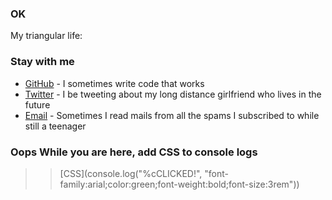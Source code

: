### OK 

My triangular life:



### Stay with me

* [GitHub](https://github.com/BaharaJr) - I sometimes write code that works
* [Twitter](https://twitter.com/BaharaJr) - I be tweeting about my long distance girlfriend who lives in the future
* [Email](mailto:bennybenester@gmail.com) - Sometimes I read mails from all the spams I subscribed to while still a teenager

>

### Oops While you are here, add CSS to console logs
>> [CSS](console.log("%cCLICKED!", "font-family:arial;color:green;font-weight:bold;font-size:3rem"))

